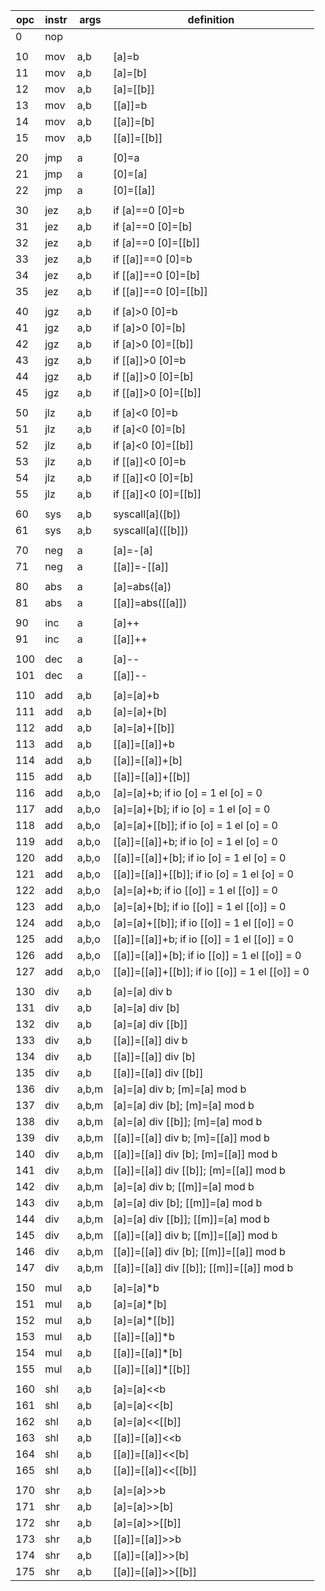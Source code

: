 | opc | instr | args   | definition                                     |
|-----|-------|--------|------------------------------------------------|
| 0   | nop   |        |                                                |
|                                                                       |
| 10  | mov   | a,b    | [a]=b                                          |
| 11  | mov   | a,b    | [a]=[b]                                        |
| 12  | mov   | a,b    | [a]=[[b]]                                      |
| 13  | mov   | a,b    | [[a]]=b                                        |
| 14  | mov   | a,b    | [[a]]=[b]                                      |
| 15  | mov   | a,b    | [[a]]=[[b]]                                    |
|                                                                       |
| 20  | jmp   | a      | [0]=a                                          |
| 21  | jmp   | a      | [0]=[a]                                        |
| 22  | jmp   | a      | [0]=[[a]]                                      |
|                                                                       |
| 30  | jez   | a,b    | if [a]==0 [0]=b                                |
| 31  | jez   | a,b    | if [a]==0 [0]=[b]                              |
| 32  | jez   | a,b    | if [a]==0 [0]=[[b]]                            |
| 33  | jez   | a,b    | if [[a]]==0 [0]=b                              |
| 34  | jez   | a,b    | if [[a]]==0 [0]=[b]                            |
| 35  | jez   | a,b    | if [[a]]==0 [0]=[[b]]                          |
|     |       |        |                                                |
| 40  | jgz   | a,b    | if [a]>0 [0]=b                                 |
| 41  | jgz   | a,b    | if [a]>0 [0]=[b]                               |
| 42  | jgz   | a,b    | if [a]>0 [0]=[[b]]                             |
| 43  | jgz   | a,b    | if [[a]]>0 [0]=b                               |
| 44  | jgz   | a,b    | if [[a]]>0 [0]=[b]                             |
| 45  | jgz   | a,b    | if [[a]]>0 [0]=[[b]]                           |
|     |       |        |                                                |
| 50  | jlz   | a,b    | if [a]<0 [0]=b                                 |
| 51  | jlz   | a,b    | if [a]<0 [0]=[b]                               |
| 52  | jlz   | a,b    | if [a]<0 [0]=[[b]]                             |
| 53  | jlz   | a,b    | if [[a]]<0 [0]=b                               |
| 54  | jlz   | a,b    | if [[a]]<0 [0]=[b]                             |
| 55  | jlz   | a,b    | if [[a]]<0 [0]=[[b]]                           |
|     |       |        |                                                |
| 60  | sys   | a,b    | syscall\[a\]([b])                              |
| 61  | sys   | a,b    | syscall\[a\]([[b]])                            |
|     |       |        |                                                |
| 70  | neg   | a      | [a]=-[a]                                       |
| 71  | neg   | a      | [[a]]=-[[a]]                                   |
|     |       |        |                                                |
| 80  | abs   | a      | [a]=abs([a])                                   |
| 81  | abs   | a      | [[a]]=abs([[a]])                               |
|     |       |        |                                                |
| 90  | inc   | a      | [a]++                                          |
| 91  | inc   | a      | [[a]]++                                        |
|     |       |        |                                                |
| 100 | dec   | a      | [a]--                                          |
| 101 | dec   | a      | [[a]]--                                        |
|     |       |        |                                                |
| 110 | add   | a,b    | [a]=[a]+b                                      |
| 111 | add   | a,b    | [a]=[a]+[b]                                    |
| 112 | add   | a,b    | [a]=[a]+[[b]]                                  |
| 113 | add   | a,b    | [[a]]=[[a]]+b                                  |
| 114 | add   | a,b    | [[a]]=[[a]]+[b]                                |
| 115 | add   | a,b    | [[a]]=[[a]]+[[b]]                              |
| 116 | add   | a,b,o  | [a]=[a]+b; if io [o] = 1 el [o] = 0            |
| 117 | add   | a,b,o  | [a]=[a]+[b]; if io [o] = 1 el [o] = 0          |
| 118 | add   | a,b,o  | [a]=[a]+[[b]]; if io [o] = 1 el [o] = 0        |
| 119 | add   | a,b,o  | [[a]]=[[a]]+b; if io [o] = 1 el [o] = 0        |
| 120 | add   | a,b,o  | [[a]]=[[a]]+[b]; if io [o] = 1 el [o] = 0      |
| 121 | add   | a,b,o  | [[a]]=[[a]]+[[b]]; if io [o] = 1 el [o] = 0    |
| 122 | add   | a,b,o  | [a]=[a]+b; if io [[o]] = 1 el [[o]] = 0        |
| 123 | add   | a,b,o  | [a]=[a]+[b]; if io [[o]] = 1 el [[o]] = 0      |
| 124 | add   | a,b,o  | [a]=[a]+[[b]]; if io [[o]] = 1 el [[o]] = 0    |
| 125 | add   | a,b,o  | [[a]]=[[a]]+b; if io [[o]] = 1 el [[o]] = 0    |
| 126 | add   | a,b,o  | [[a]]=[[a]]+[b]; if io [[o]] = 1 el [[o]] = 0  |
| 127 | add   | a,b,o  | [[a]]=[[a]]+[[b]]; if io [[o]] = 1 el [[o]] = 0|
|     |       |        |                                                |
| 130 | div   | a,b    | [a]=[a] div b                                  |
| 131 | div   | a,b    | [a]=[a] div [b]                                |
| 132 | div   | a,b    | [a]=[a] div [[b]]                              |
| 133 | div   | a,b    | [[a]]=[[a]] div b                              |
| 134 | div   | a,b    | [[a]]=[[a]] div [b]                            |
| 135 | div   | a,b    | [[a]]=[[a]] div [[b]]                          |
| 136 | div   | a,b,m  | [a]=[a] div b; [m]=[a] mod b                   |
| 137 | div   | a,b,m  | [a]=[a] div [b]; [m]=[a] mod b                 |
| 138 | div   | a,b,m  | [a]=[a] div [[b]]; [m]=[a] mod b               |
| 139 | div   | a,b,m  | [[a]]=[[a]] div b; [m]=[[a]] mod b             |
| 140 | div   | a,b,m  | [[a]]=[[a]] div [b]; [m]=[[a]] mod b           |
| 141 | div   | a,b,m  | [[a]]=[[a]] div [[b]]; [m]=[[a]] mod b         |
| 142 | div   | a,b,m  | [a]=[a] div b; [[m]]=[a] mod b                 |
| 143 | div   | a,b,m  | [a]=[a] div [b]; [[m]]=[a] mod b               |
| 144 | div   | a,b,m  | [a]=[a] div [[b]]; [[m]]=[a] mod b             |
| 145 | div   | a,b,m  | [[a]]=[[a]] div b; [[m]]=[[a]] mod b           |
| 146 | div   | a,b,m  | [[a]]=[[a]] div [b]; [[m]]=[[a]] mod b         |
| 147 | div   | a,b,m  | [[a]]=[[a]] div [[b]]; [[m]]=[[a]] mod b       |
|     |       |        |                                                |
| 150 | mul   | a,b    | [a]=[a]*b                                      |
| 151 | mul   | a,b    | [a]=[a]*[b]                                    |
| 152 | mul   | a,b    | [a]=[a]*[[b]]                                  |
| 153 | mul   | a,b    | [[a]]=[[a]]*b                                  |
| 154 | mul   | a,b    | [[a]]=[[a]]*[b]                                |
| 155 | mul   | a,b    | [[a]]=[[a]]*[[b]]                              |
|     |       |        |                                                |
| 160 | shl   | a,b    | [a]=[a]<<b                                     |
| 161 | shl   | a,b    | [a]=[a]<<[b]                                   |
| 162 | shl   | a,b    | [a]=[a]<<[[b]]                                 |
| 163 | shl   | a,b    | [[a]]=[[a]]<<b                                 |
| 164 | shl   | a,b    | [[a]]=[[a]]<<[b]                               |
| 165 | shl   | a,b    | [[a]]=[[a]]<<[[b]]                             |
|     |       |        |                                                |
| 170 | shr   | a,b    | [a]=[a]>>b                                     |
| 171 | shr   | a,b    | [a]=[a]>>[b]                                   |
| 172 | shr   | a,b    | [a]=[a]>>[[b]]                                 |
| 173 | shr   | a,b    | [[a]]=[[a]]>>b                                 |
| 174 | shr   | a,b    | [[a]]=[[a]]>>[b]                               |
| 175 | shr   | a,b    | [[a]]=[[a]]>>[[b]]                             |
